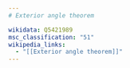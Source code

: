 ```yaml
---
# Exterior angle theorem

wikidata: Q5421989
msc_classification: "51"
wikipedia_links:
  - "[[Exterior angle theorem]]"
---
```

